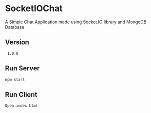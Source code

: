 # SocketIOChat

A Simple Chat Application made using Socket.IO library and MongoDB Database

## Version
     1.0.0

## Run Server

```bash
npm start
```

## Run Client

    Open index.html
